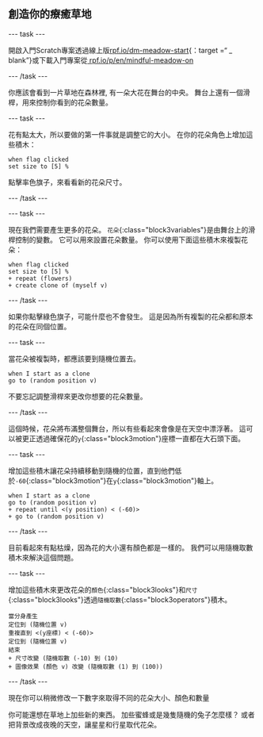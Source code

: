 ## 創造你的療癒草地

--- task ---

開啟入門Scratch專案透過線上版[rpf.io/dm-meadow-start](https://rpf.io/dm-meadow-start){：target =“ _ blank”}或下載入門專案從[ rpf.io/p/en/mindful-meadow-on](https://rpf.io/p/en/mindful-meadow-go)

--- /task ---

你應該會看到一片草地在森林裡, 有一朵大花在舞台的中央。 舞台上還有一個滑桿，用來控制你看到的花朵數量。

--- task ---

花有點太大，所以要做的第一件事就是調整它的大小。 在你的花朵角色上增加這些積木：

```blocks3
when flag clicked
set size to [5] %
```

點擊率色旗子，來看看新的花朵尺寸。

--- /task ---

--- task ---

現在我們需要產生更多的花朵。 `花朵`{:class="block3variables"}是由舞台上的滑桿控制的變數。 它可以用來設置花朵數量。 你可以使用下面這些積木來複製花朵：

```blocks3
when flag clicked
set size to [5] %
+ repeat (flowers)
+ create clone of (myself v)
```

--- /task ---

如果你點擊綠色旗子，可能什麼也不會發生。 這是因為所有複製的花朵都和原本的花朵在同個位置。

--- task ---

當花朵被複製時，都應該要到隨機位置去。

```blocks3
when I start as a clone
go to (random position v)
```

不要忘記調整滑桿來更改你想要的花朵數量。

--- /task ---

這個時候，花朵將布滿整個舞台，所以有些看起來會像是在天空中漂浮著。 這可以被更正透過確保花的`y`{:class="block3motion"}座標一直都在大石頭下面。

--- task ---

增加這些積木讓花朵持續移動到隨機的位置，直到他們低於`-60`{:class="block3motion"}在`y`{:class="block3motion"}軸上。

```blocks3
when I start as a clone
go to (random position v)
+ repeat until <(y position) < (-60)>
+ go to (random position v)
```

--- /task ---

目前看起來有點枯燥，因為花的大小還有顏色都是一樣的。 我們可以用隨機取數積木來解決這個問題。

--- task ---

增加這些積木來更改花朵的`顏色`{:class="block3looks"}和`尺寸`{:class="block3looks"}透過`隨機取數`{:class="block3operators"}積木。

```blocks3
當分身產生
定位到 (隨機位置 v)
重複直到 <(y座標) < (-60)>
定位到 (隨機位置 v)
結束
+ 尺寸改變 (隨機取數 (-10) 到 (10)
+ 圖像效果 (顏色 v) 改變 (隨機取數 (1) 到 (100))
```

--- /task ---

現在你可以稍微修改一下數字來取得不同的花朵大小、顏色和數量

你可能還想在草地上加些新的東西。 加些蜜蜂或是幾隻隨機的兔子怎麼樣？ 或者把背景改成夜晚的天空，讓星星和行星取代花朵。





